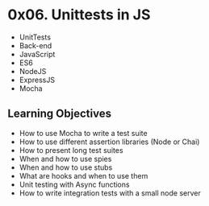 # 0x06. Unittests in JS

* UnitTests
* Back-end
* JavaScript
* ES6
* NodeJS
* ExpressJS
* Mocha

## Learning Objectives
* How to use Mocha to write a test suite
* How to use different assertion libraries (Node or Chai)
* How to present long test suites
* When and how to use spies
* When and how to use stubs
* What are hooks and when to use them
* Unit testing with Async functions
* How to write integration tests with a small node server

